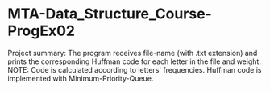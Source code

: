 # MTA-Data_Structure_Course-ProgEx02

Project summary: 
The program receives file-name (with .txt extension) and prints the corresponding Huffman code for each letter in the file and weight.
NOTE: Code is calculated according to letters' frequencies. Huffman code is implemented with Minimum-Priority-Queue.
